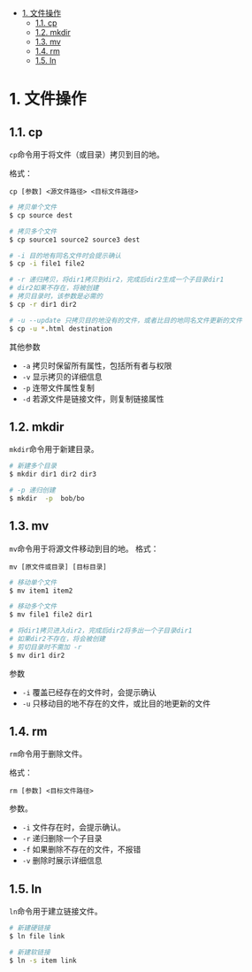 - [1. 文件操作](#1-文件操作)
  - [1.1. cp](#11-cp)
  - [1.2. mkdir](#12-mkdir)
  - [1.3. mv](#13-mv)
  - [1.4. rm](#14-rm)
  - [1.5. ln](#15-ln)

# 1. 文件操作

## 1.1. cp

`cp`命令用于将文件（或目录）拷贝到目的地。

格式：
```
cp [参数] <源文件路径> <目标文件路径>
```

```bash
# 拷贝单个文件
$ cp source dest

# 拷贝多个文件
$ cp source1 source2 source3 dest

# -i 目的地有同名文件时会提示确认
$ cp -i file1 file2

# -r 递归拷贝，将dir1拷贝到dir2，完成后dir2生成一个子目录dir1
# dir2如果不存在，将被创建
# 拷贝目录时，该参数是必需的
$ cp -r dir1 dir2

# -u --update 只拷贝目的地没有的文件，或者比目的地同名文件更新的文件
$ cp -u *.html destination
```

其他参数

- `-a` 拷贝时保留所有属性，包括所有者与权限
- `-v` 显示拷贝的详细信息
- `-p` 连带文件属性复制
- `-d` 若源文件是链接文件，则复制链接属性


## 1.2. mkdir

`mkdir`命令用于新建目录。

```bash
# 新建多个目录
$ mkdir dir1 dir2 dir3

# -p 递归创建   
$ mkdir  -p  bob/bo
```

## 1.3. mv

`mv`命令用于将源文件移动到目的地。
格式：
```
mv [原文件或目录] [目标目录]
```
```bash
# 移动单个文件
$ mv item1 item2

# 移动多个文件
$ mv file1 file2 dir1

# 将dir1拷贝进入dir2，完成后dir2将多出一个子目录dir1
# 如果dir2不存在，将会被创建
# 剪切目录时不需加 -r
$ mv dir1 dir2
```

参数

- `-i` 覆盖已经存在的文件时，会提示确认
- `-u` 只移动目的地不存在的文件，或比目的地更新的文件

## 1.4. rm

`rm`命令用于删除文件。

格式：
```
rm [参数] <目标文件路径>
```

参数。

- `-i` 文件存在时，会提示确认。
- `-r` 递归删除一个子目录
- `-f` 如果删除不存在的文件，不报错
- `-v` 删除时展示详细信息

## 1.5. ln

`ln`命令用于建立链接文件。

```bash
# 新建硬链接
$ ln file link

# 新建软链接
$ ln -s item link
```

